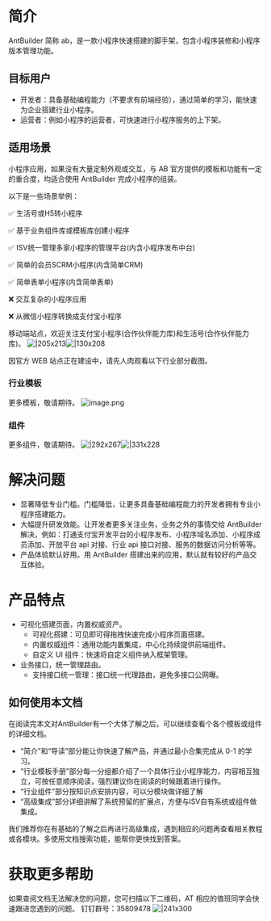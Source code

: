# 简介
AntBuilder 简称 ab，是一款小程序快速搭建的脚手架，包含小程序装修和小程序版本管理功能。

## 目标用户

- 开发者：具备基础编程能力（不要求有前端经验），通过简单的学习，能快速为企业搭建行业小程序。
- 运营者：例如小程序的运营者，可快速进行小程序服务的上下架。

## 适用场景
小程序应用，如果没有大量定制外观或交互，与 AB 官方提供的模板和功能有一定的重合度，均适合使用 AntBuilder 完成小程序的组装。

以下是一些场景举例：

✅ 生活号或H5转小程序

✅ 基于业务组件库或模板库创建小程序

✅ ISV统一管理多家小程序的管理平台(内含小程序发布中台)

✅ 简单的会员SCRM小程序(内含简单CRM)

✅ 简单表单小程序(内含简单表单)

❌ 交互复杂的小程序应用

❌ 从微信小程序转换成支付宝小程序

移动端站点，欢迎关注支付宝小程序(合作伙伴能力库)和生活号(合作伙伴能力库)。
![|205x213](https://cdn.nlark.com/yuque/0/2021/png/245098/1614579738821-92946442-9611-4009-9aac-a37fbc37c78a.png#align=left&display=inline&height=213&margin=%5Bobject%20Object%5D&name=image.png&originHeight=1224&originWidth=1176&size=433888&status=done&style=none&width=205)![|130x208](https://cdn.nlark.com/yuque/0/2021/png/245098/1614579801129-4699aef6-6825-49a2-8c8d-bc9f0b1118fe.png#align=left&display=inline&height=208&margin=%5Bobject%20Object%5D&name=image.png&originHeight=726&originWidth=454&size=266102&status=done&style=none&width=130)

因官方 WEB 站点正在建设中，请先人肉观看以下行业部分截图。

### 行业模板
更多模板，敬请期待。
![image.png](https://cdn.nlark.com/yuque/0/2021/png/245098/1611734242966-ac6bde91-f209-42d5-a675-edeb1c4aaf5b.png#align=left&display=inline&height=442&margin=%5Bobject%20Object%5D&name=image.png&originHeight=884&originWidth=1994&size=1650103&status=done&style=none&width=997)

### 组件
更多组件，敬请期待。
![|292x267](https://cdn.nlark.com/yuque/0/2021/png/245098/1611739059412-6679b433-a129-4fe1-b0c4-10d42b355c79.png#align=left&display=inline&height=267&margin=%5Bobject%20Object%5D&name=image.png&originHeight=976&originWidth=1068&size=292113&status=done&style=none&width=292)![|331x228](https://cdn.nlark.com/yuque/0/2021/png/245098/1611739081959-1fd88a28-3f33-40d5-94d0-ace6c548f927.png#align=left&display=inline&height=228&margin=%5Bobject%20Object%5D&name=image.png&originHeight=688&originWidth=1000&size=183391&status=done&style=none&width=331)


# 解决问题

- 显著降低专业门槛。门槛降低，让更多具备基础编程能力的开发者拥有专业小程序搭建能力。
- 大幅提升研发效能。让开发者更多关注业务，业务之外的事情交给 AntBuilder 解决，例如：打通支付宝开发平台的小程序发布、小程序域名添加、小程序成员添加、开放平台 api 对接、行业 api 接口对接、服务的数据访问分析等等。
- 产品体验默认好用。用 AntBuilder 搭建出来的应用，默认就有较好的产品交互体验。

# 产品特点

- 可视化搭建页面，内置权威资产。
   - 可视化搭建：可见即可得拖拽快速完成小程序页面搭建。
   - 内置权威组件：通用功能内置集成，中心化持续提供前端组件。
   - 自定义 UI 组件：快速将自定义组件纳入框架管理。
- 业务接口，统一管理路由。
   - 支持接口统一管理：接口统一代理路由，避免多接口公网曝。


## 如何使用本文档
在阅读完本文对AntBuilder有一个大体了解之后，可以继续查看个各个模板或组件的详细文档。

- “简介”和“导读”部分能让你快速了解产品，并通过最小合集完成从 0-1 的学习。
- “行业模板手册”部分每一分组都介绍了一个具体行业小程序能力，内容相互独立，可按任意顺序阅读，强烈建议你在阅读的时候跟着进行操作。
- “行业组件”部分按知识点安排内容，可以分模块做详细了解
- “高级集成”部分详细讲解了系统预留的扩展点，方便与ISV自有系统或组件做集成。

我们推荐你在有基础的了解之后再进行高级集成，遇到相应的问题再查看相关教程或各模块。多使用文档搜索功能，能帮你更快找到答案。

# 获取更多帮助
如果查阅文档无法解决您的问题，您可扫描以下二维码，AT 相应的值班同学会快速跟进您遇到的问题。
钉钉群号：35809478
![|241x300](https://cdn.nlark.com/yuque/0/2021/png/245098/1611746526168-b83ffe42-16cd-45ec-a955-bd1924108920.png#align=left&display=inline&height=300&margin=%5Bobject%20Object%5D&name=image.png&originHeight=1184&originWidth=950&size=308582&status=done&style=none&width=241)
